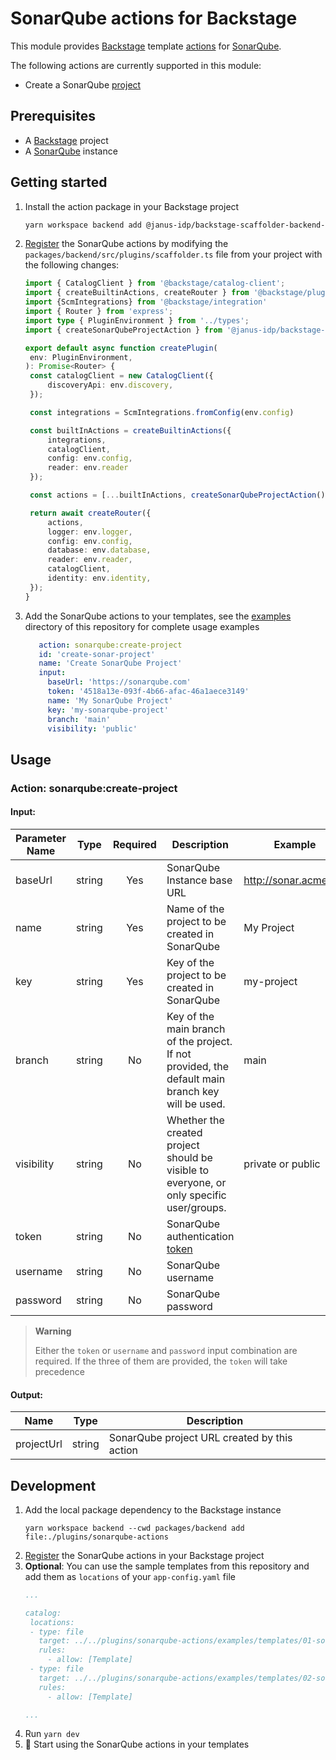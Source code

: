 # SonarQube actions for Backstage

This module provides [Backstage](https://backstage.io/) template [actions](https://backstage.io/docs/features/software-templates/builtin-actions) for [SonarQube](https://docs.sonarqube.org/latest/).

The following actions are currently supported in this module:

- Create a SonarQube [project](https://docs.sonarqube.org/latest/user-guide/project-page/)

## Prerequisites

- A [Backstage](https://backstage.io/docs/getting-started/) project
- A [SonarQube](https://docs.sonarqube.org/latest/) instance

## Getting started

1. Install the action package in your Backstage project
    ```bash
   yarn workspace backend add @janus-idp/backstage-scaffolder-backend-module-sonarqube
   ```
2. [Register](https://backstage.io/docs/features/software-templates/writing-custom-actions#registering-custom-actions) the SonarQube actions by modifying the `packages/backend/src/plugins/scaffolder.ts` file from your project with the following changes:
   ```ts
   import { CatalogClient } from '@backstage/catalog-client';
   import { createBuiltinActions, createRouter } from '@backstage/plugin-scaffolder-backend';
   import {ScmIntegrations} from '@backstage/integration'
   import { Router } from 'express';
   import type { PluginEnvironment } from '../types';
   import { createSonarQubeProjectAction } from '@janus-idp/backstage-scaffolder-backend-module-sonarqube';
   
   export default async function createPlugin(
    env: PluginEnvironment,
   ): Promise<Router> {
    const catalogClient = new CatalogClient({
        discoveryApi: env.discovery,
    });
   
    const integrations = ScmIntegrations.fromConfig(env.config)
   
    const builtInActions = createBuiltinActions({
        integrations,
        catalogClient,
        config: env.config,
        reader: env.reader
    });
   
    const actions = [...builtInActions, createSonarQubeProjectAction()];
   
    return await createRouter({
        actions,
        logger: env.logger,
        config: env.config,
        database: env.database,
        reader: env.reader,
        catalogClient,
        identity: env.identity,
    });
   }
   ```
3. Add the SonarQube actions to your templates, see the [examples](./examples/templates) directory of this repository for complete usage examples
   ```yaml
      action: sonarqube:create-project
      id: 'create-sonar-project'
      name: 'Create SonarQube Project'
      input: 
        baseUrl: 'https://sonarqube.com'
        token: '4518a13e-093f-4b66-afac-46a1aece3149'
        name: 'My SonarQube Project'
        key: 'my-sonarqube-project'
        branch: 'main'
        visibility: 'public'
   ```
## Usage
### Action: sonarqube:create-project

#### Input:
| Parameter Name |  Type  | Required | Description                                                                                                              | Example               |
|----------------|:------:|:--------:|--------------------------------------------------------------------------------------------------------------------------|-----------------------|
| baseUrl        | string |   Yes    | SonarQube Instance base URL                                                                                              | http://sonar.acme.org |
| name           | string |   Yes    | Name of the project to be created in SonarQube                                                                           | My Project            |
| key            | string |   Yes    | Key of the project to be created in SonarQube                                                                            | my-project            |
| branch         | string |    No    | Key of the main branch of the project. If not provided, the default main branch key will be used.                        | main                  |
| visibility     | string |    No    | Whether the created project should be visible to everyone, or only specific user/groups.                                 | private or public     |
| token          | string |    No    | SonarQube authentication [token](https://docs.sonarqube.org/latest/user-guide/user-account/generating-and-using-tokens/) |                       |
| username       | string |    No    | SonarQube username                                                                                                       |                       |
| password       | string |    No    | SonarQube password                                                                                                       |                       |

   > **Warning**
   > 
   > Either the `token` or `username` and `password` input combination are required. 
   > If the three of them are provided, the `token` will take precedence



#### Output:
| Name       |  Type  | Description                                  |
|------------|:------:|----------------------------------------------|
| projectUrl | string | SonarQube project URL created by this action |             |

## Development

1. Add the local package dependency to the Backstage instance
   ```shell
   yarn workspace backend --cwd packages/backend add file:./plugins/sonarqube-actions
   ```
2. [Register](#getting-started) the SonarQube actions in your Backstage project
3. **Optional**: You can use the sample templates from this repository and add them as `locations` of your `app-config.yaml` file
   ```yaml
   ...
   
   catalog:
    locations:
    - type: file
      target: ../../plugins/sonarqube-actions/examples/templates/01-sonar-template.yaml
      rules:
        - allow: [Template]
    - type: file
      target: ../../plugins/sonarqube-actions/examples/templates/02-sonar-template.yaml
      rules:
        - allow: [Template]
   
   ...
   ```
4. Run `yarn dev`
5. :rocket: Start using the SonarQube actions in your templates
